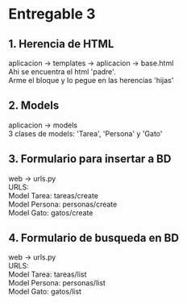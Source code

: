 # Entregable 3

## 1. Herencia de HTML
aplicacion -> templates -> aplicacion -> base.html  
Ahi se encuentra el html 'padre'.  
Arme el bloque y lo pegue en las herencias 'hijas'  

## 2. Models
aplicacion -> models  
3 clases de models: 'Tarea', 'Persona' y 'Gato'

## 3. Formulario para insertar a BD
web -> urls.py  
URLS:  
Model Tarea: tareas/create  
Model Persona: personas/create  
Model Gato: gatos/create  

## 4. Formulario de busqueda en BD
web -> urls.py  
URLS:  
Model Tarea: tareas/list  
Model Persona: personas/list  
Model Gato: gatos/list  


